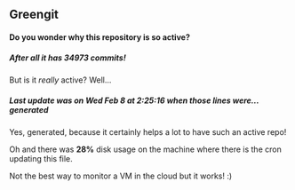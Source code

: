 ## Greengit

#### Do you wonder why this repository is so active?

##### After all it has 34973 commits!

But is it *really* active? Well...

##### Last update was on Wed Feb 8 at 2:25:16 when those lines were... generated

Yes, generated, because it certainly helps a lot to have such an active repo!

Oh and there was **28%** disk usage on the machine
where there is the cron updating this file.

Not the best way to monitor a VM in the cloud but it works! :)
